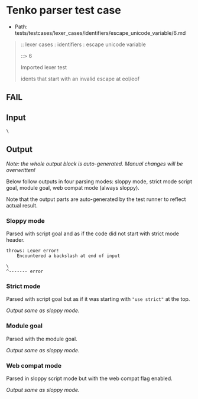 # Tenko parser test case

- Path: tests/testcases/lexer_cases/identifiers/escape_unicode_variable/6.md

> :: lexer cases : identifiers : escape unicode variable
>
> ::> 6
>
> Imported lexer test
>
> idents that start with an invalid escape at eol/eof

## FAIL

## Input

`````js
\
`````

## Output

_Note: the whole output block is auto-generated. Manual changes will be overwritten!_

Below follow outputs in four parsing modes: sloppy mode, strict mode script goal, module goal, web compat mode (always sloppy).

Note that the output parts are auto-generated by the test runner to reflect actual result.

### Sloppy mode

Parsed with script goal and as if the code did not start with strict mode header.

`````
throws: Lexer error!
    Encountered a backslash at end of input

\
^------- error
`````

### Strict mode

Parsed with script goal but as if it was starting with `"use strict"` at the top.

_Output same as sloppy mode._

### Module goal

Parsed with the module goal.

_Output same as sloppy mode._

### Web compat mode

Parsed in sloppy script mode but with the web compat flag enabled.

_Output same as sloppy mode._
